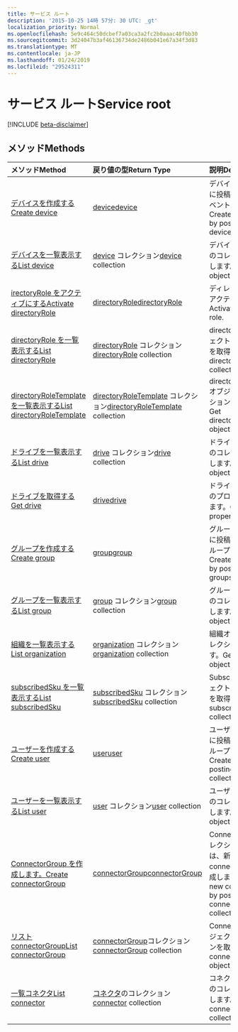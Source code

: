 ```yaml
---
title: サービス ルート
description: '2015-10-25 14時 57分: 30 UTC: _gt'
localization_priority: Normal
ms.openlocfilehash: 5e9c464c50dcbef7a03ca3a2fc2b0aaac40fbb30
ms.sourcegitcommit: 3d24047b3af46136734de2486b041e67a34f3d83
ms.translationtype: MT
ms.contentlocale: ja-JP
ms.lasthandoff: 01/24/2019
ms.locfileid: "29524311"
---
```

# <a name="service-root"></a><span data-ttu-id="3a78e-103">サービス ルート</span><span class="sxs-lookup"><span data-stu-id="3a78e-103">Service root</span></span>

[!INCLUDE [beta-disclaimer](../../includes/beta-disclaimer.md)]

## <a name="methods"></a><span data-ttu-id="3a78e-104">メソッド</span><span class="sxs-lookup"><span data-stu-id="3a78e-104">Methods</span></span>



| <span data-ttu-id="3a78e-105">メソッド</span><span class="sxs-lookup"><span data-stu-id="3a78e-105">Method</span></span>           | <span data-ttu-id="3a78e-106">戻り値の型</span><span class="sxs-lookup"><span data-stu-id="3a78e-106">Return Type</span></span>    |<span data-ttu-id="3a78e-107">説明</span><span class="sxs-lookup"><span data-stu-id="3a78e-107">Description</span></span>|
|:---------------|:--------|:----------|
|[<span data-ttu-id="3a78e-108">デバイスを作成する</span><span class="sxs-lookup"><span data-stu-id="3a78e-108">Create device</span></span>](../api/device-post-devices.md) |[<span data-ttu-id="3a78e-109">device</span><span class="sxs-lookup"><span data-stu-id="3a78e-109">device</span></span>](device.md)| <span data-ttu-id="3a78e-110">デバイス コレクションに投稿して、新しいイベントを作成します。</span><span class="sxs-lookup"><span data-stu-id="3a78e-110">Create a new device by posting to the devices collection.</span></span>|
|[<span data-ttu-id="3a78e-111">デバイスを一覧表示する</span><span class="sxs-lookup"><span data-stu-id="3a78e-111">List device</span></span>](../api/device-list.md) | <span data-ttu-id="3a78e-112">[device](device.md) コレクション</span><span class="sxs-lookup"><span data-stu-id="3a78e-112">[device](device.md) collection</span></span> |<span data-ttu-id="3a78e-113">デバイス オブジェクトのコレクションを取得します。</span><span class="sxs-lookup"><span data-stu-id="3a78e-113">Get device object collection.</span></span> |
|[<span data-ttu-id="3a78e-114"> irectoryRole をアクティブにする</span><span class="sxs-lookup"><span data-stu-id="3a78e-114">Activate directoryRole</span></span>](../api/directoryrole-post-directoryroles.md) | [<span data-ttu-id="3a78e-115">directoryRole</span><span class="sxs-lookup"><span data-stu-id="3a78e-115">directoryRole</span></span>](directoryrole.md) |<span data-ttu-id="3a78e-116">ディレクトリ ロールをアクティブにします。</span><span class="sxs-lookup"><span data-stu-id="3a78e-116">Activate a directory role.</span></span> |
|[<span data-ttu-id="3a78e-117">directoryRole を一覧表示する</span><span class="sxs-lookup"><span data-stu-id="3a78e-117">List directoryRole</span></span>](../api/directoryrole-list.md) | <span data-ttu-id="3a78e-118">[directoryRole](directoryrole.md) コレクション</span><span class="sxs-lookup"><span data-stu-id="3a78e-118">[directoryRole](directoryrole.md) collection</span></span> |<span data-ttu-id="3a78e-119">directoryRole オブジェクトのコレクションを取得します。</span><span class="sxs-lookup"><span data-stu-id="3a78e-119">Get directoryRole object collection.</span></span> |
|[<span data-ttu-id="3a78e-120">directoryRoleTemplate を一覧表示する</span><span class="sxs-lookup"><span data-stu-id="3a78e-120">List directoryRoleTemplate</span></span>](../api/directoryroletemplate-list.md) | <span data-ttu-id="3a78e-121">[directoryRoleTemplate](directoryroletemplate.md) コレクション</span><span class="sxs-lookup"><span data-stu-id="3a78e-121">[directoryRoleTemplate](directoryroletemplate.md) collection</span></span> |<span data-ttu-id="3a78e-122">directoryRoleTemplate オブジェクトのコレクションを取得します。</span><span class="sxs-lookup"><span data-stu-id="3a78e-122">Get directoryRoleTemplate object collection.</span></span> |
|[<span data-ttu-id="3a78e-123">ドライブを一覧表示する</span><span class="sxs-lookup"><span data-stu-id="3a78e-123">List drive</span></span>](../api/drive-list.md) | <span data-ttu-id="3a78e-124">[drive](drive.md) コレクション</span><span class="sxs-lookup"><span data-stu-id="3a78e-124">[drive](drive.md) collection</span></span> |<span data-ttu-id="3a78e-125">ドライブ オブジェクトのコレクションを取得します。</span><span class="sxs-lookup"><span data-stu-id="3a78e-125">Get drive object collection.</span></span> |
|[<span data-ttu-id="3a78e-126">ドライブを取得する</span><span class="sxs-lookup"><span data-stu-id="3a78e-126">Get drive</span></span>](../api/drive-get.md) | [<span data-ttu-id="3a78e-127">drive</span><span class="sxs-lookup"><span data-stu-id="3a78e-127">drive</span></span>](drive.md)  |<span data-ttu-id="3a78e-128">ドライブ オブジェクトのプロパティを取得します。</span><span class="sxs-lookup"><span data-stu-id="3a78e-128">Get drive object properties.</span></span> |
|[<span data-ttu-id="3a78e-129">グループを作成する</span><span class="sxs-lookup"><span data-stu-id="3a78e-129">Create group</span></span>](../api/group-post-groups.md) |[<span data-ttu-id="3a78e-130">group</span><span class="sxs-lookup"><span data-stu-id="3a78e-130">group</span></span>](group.md)| <span data-ttu-id="3a78e-131">グループ コレクションに投稿して、新しいグループを作成します。</span><span class="sxs-lookup"><span data-stu-id="3a78e-131">Create a new group by posting to the groups collection.</span></span>|
|[<span data-ttu-id="3a78e-132">グループを一覧表示する</span><span class="sxs-lookup"><span data-stu-id="3a78e-132">List group</span></span>](../api/group-list.md) | <span data-ttu-id="3a78e-133">[group](group.md) コレクション</span><span class="sxs-lookup"><span data-stu-id="3a78e-133">[group](group.md) collection</span></span> |<span data-ttu-id="3a78e-134">グループ オブジェクトのコレクションを取得します。</span><span class="sxs-lookup"><span data-stu-id="3a78e-134">Get group object collection.</span></span> |
|[<span data-ttu-id="3a78e-135">組織を一覧表示する</span><span class="sxs-lookup"><span data-stu-id="3a78e-135">List organization</span></span>](../api/organization-list.md) | <span data-ttu-id="3a78e-136">[organization](organization.md) コレクション</span><span class="sxs-lookup"><span data-stu-id="3a78e-136">[organization](organization.md) collection</span></span> |<span data-ttu-id="3a78e-137">組織オブジェクトのコレクションを取得します。</span><span class="sxs-lookup"><span data-stu-id="3a78e-137">Get organization object collection.</span></span> |
|[<span data-ttu-id="3a78e-138">subscribedSku を一覧表示する</span><span class="sxs-lookup"><span data-stu-id="3a78e-138">List subscribedSku</span></span>](../api/subscribedsku-list.md) | <span data-ttu-id="3a78e-139">[subscribedSku](subscribedsku.md) コレクション</span><span class="sxs-lookup"><span data-stu-id="3a78e-139">[subscribedSku](subscribedsku.md) collection</span></span> |<span data-ttu-id="3a78e-140">SubscribedSku オブジェクトのコレクションを取得します。</span><span class="sxs-lookup"><span data-stu-id="3a78e-140">Get subscribedSku object collection.</span></span> |
|[<span data-ttu-id="3a78e-141">ユーザーを作成する</span><span class="sxs-lookup"><span data-stu-id="3a78e-141">Create user</span></span>](../api/user-post-users.md) |[<span data-ttu-id="3a78e-142">user</span><span class="sxs-lookup"><span data-stu-id="3a78e-142">user</span></span>](user.md)| <span data-ttu-id="3a78e-143">ユーザー コレクションに投稿して、新しいグループを作成します。</span><span class="sxs-lookup"><span data-stu-id="3a78e-143">Create a new user by posting to the users collection.</span></span>|
|[<span data-ttu-id="3a78e-144">ユーザーを一覧表示する</span><span class="sxs-lookup"><span data-stu-id="3a78e-144">List user</span></span>](../api/user-list.md) | <span data-ttu-id="3a78e-145">[user](user.md) コレクション</span><span class="sxs-lookup"><span data-stu-id="3a78e-145">[user](user.md) collection</span></span> |<span data-ttu-id="3a78e-146">ユーザー オブジェクトのコレクションを取得します。</span><span class="sxs-lookup"><span data-stu-id="3a78e-146">Get user object collection.</span></span> |
|[<span data-ttu-id="3a78e-147">ConnectorGroup を作成します。</span><span class="sxs-lookup"><span data-stu-id="3a78e-147">Create connectorGroup</span></span>](../api/connectorgroup-post-connectorgroups.md) |[<span data-ttu-id="3a78e-148">connectorGroup</span><span class="sxs-lookup"><span data-stu-id="3a78e-148">connectorGroup</span></span>](connectorgroup.md)|<span data-ttu-id="3a78e-149">ConnectorGroups コレクションへの投稿には、新しい connectorGroup を作成します。</span><span class="sxs-lookup"><span data-stu-id="3a78e-149">Create a new connectorGroup by posting to the connectorGroups collection.</span></span>|
|[<span data-ttu-id="3a78e-150">リスト connectorGroup</span><span class="sxs-lookup"><span data-stu-id="3a78e-150">List connectorGroup</span></span>](../api/connectorgroup-list.md) | <span data-ttu-id="3a78e-151">[connectorGroup](connectorgroup.md)コレクション</span><span class="sxs-lookup"><span data-stu-id="3a78e-151">[connectorGroup](connectorgroup.md) collection</span></span> |<span data-ttu-id="3a78e-152">ConnectorGroup オブジェクトのコレクションを取得します。</span><span class="sxs-lookup"><span data-stu-id="3a78e-152">Get connectorGroup object collection.</span></span> |
|[<span data-ttu-id="3a78e-153">一覧コネクタ</span><span class="sxs-lookup"><span data-stu-id="3a78e-153">List connector</span></span>](../api/connector-list.md) | <span data-ttu-id="3a78e-154">[コネクタ](connector.md)のコレクション</span><span class="sxs-lookup"><span data-stu-id="3a78e-154">[connector](connector.md) collection</span></span> |<span data-ttu-id="3a78e-155">コネクタ オブジェクトのコレクションを取得します。</span><span class="sxs-lookup"><span data-stu-id="3a78e-155">Get connector object collection.</span></span> |

<!-- uuid: 8fcb5dbc-d5aa-4681-8e31-b001d5168d79
2015-10-25 14:57:30 UTC -->
<!--
{
  "type": "#page.annotation",
  "description": "Service root",
  "keywords": "",
  "section": "documentation",
  "tocPath": "",
  "suppressions": [
    "Error: /api-reference/beta/resources/service-root.md:\r\n      Exception processing links.\r\n    System.ArgumentException: Link Definition was null. Link text: !INCLUDE [beta-disclaimer](../../includes/beta-disclaimer.md)\r\n      at ApiDoctor.Validation.DocFile.get_LinkDestinations()\r\n      at ApiDoctor.Validation.DocSet.ValidateLinks(Boolean includeWarnings, String[] relativePathForFiles, IssueLogger issues, Boolean requireFilenameCaseMatch, Boolean printOrphanedFiles)"
  ]
}
-->
